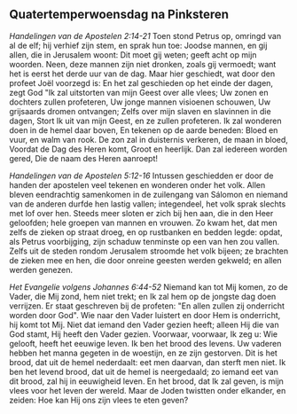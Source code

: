 ## Quatertemperwoensdag na Pinksteren

*Handelingen van de Apostelen 2:14-21*
Toen stond Petrus op, omringd van al de elf; hij verhief zijn stem, en sprak hun toe: Joodse mannen, en gij allen, die in Jerusalem woont: Dit moet gij weten; geeft acht op mijn woorden. Neen, deze mannen zijn niet dronken, zoals gij vermoedt; want het is eerst het derde uur van de dag. Maar hier geschiedt, wat door den profeet Joël voorzegd is: En het zal geschieden op het einde der dagen, zegt God "Ik zal uitstorten van mijn Geest over alle vlees; Uw zonen en dochters zullen profeteren, Uw jonge mannen visioenen schouwen, Uw grijsaards dromen ontvangen; Zelfs over mijn slaven en slavinnen in die dagen, Stort Ik uit van mijn Geest, en ze zullen profeteren. Ik zal wonderen doen in de hemel daar boven, En tekenen op de aarde beneden: Bloed en vuur, en walm van rook. De zon zal in duisternis verkeren, de maan in bloed, Voordat de Dag des Heren komt, Groot en heerlijk. Dan zal iedereen worden gered, Die de naam des Heren aanroept! 

*Handelingen van de Apostelen 5:12-16*
Intussen geschiedden er door de handen der apostelen veel tekenen en wonderen onder het volk. Allen bleven eendrachtig samenkomen in de zuilengang van Sálomon en niemand van de anderen durfde hen lastig vallen; integendeel, het volk sprak slechts met lof over hen. Steeds meer sloten er zich bij hen aan, die in den Heer geloofden; hele groepen van mannen en vrouwen. Zo kwam het, dat men zelfs de zieken op straat droeg, en op rustbanken en bedden legde: opdat, als Petrus voorbijging, zijn schaduw tenminste op een van hen zou vallen. Zelfs uit de steden rondom Jerusalem stroomde het volk bijeen; ze brachten de zieken mee en hen, die door onreine geesten werden gekweld; en allen werden genezen. 

*Het Evangelie volgens Johannes 6:44-52*
Niemand kan tot Mij komen, zo de Vader, die Mij zond, hem niet trekt; en Ik zal hem op de jongste dag doen verrijzen. Er staat geschreven bij de profeten: "En allen zullen zij onderricht worden door God". Wie naar den Vader luistert en door Hem is onderricht, hij komt tot Mij. Niet dat iemand den Vader gezien heeft; alleen Hij die van God stamt, Hij heeft den Vader gezien. Voorwaar, voorwaar, Ik zeg u: Wie gelooft, heeft het eeuwige leven. Ik ben het brood des levens. Uw vaderen hebben het manna gegeten in de woestijn, en ze zijn gestorven. Dit is het brood, dat uit de hemel nederdaalt: eet men daarvan, dan sterft men niet. Ik ben het levend brood, dat uit de hemel is neergedaald; zo iemand eet van dit brood, zal hij in eeuwigheid leven. En het brood, dat Ik zal geven, is mijn vlees voor het leven der wereld. Maar de Joden twistten onder elkander, en zeiden: Hoe kan Hij ons zijn vlees te eten geven? 

